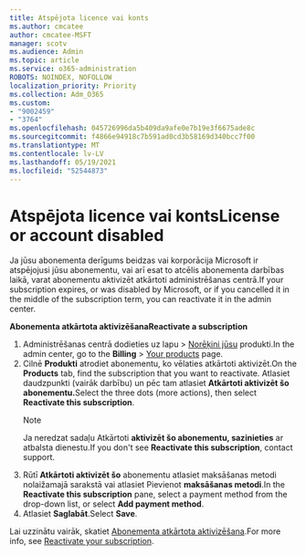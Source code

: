 ```yaml
---
title: Atspējota licence vai konts
ms.author: cmcatee
author: cmcatee-MSFT
manager: scotv
ms.audience: Admin
ms.topic: article
ms.service: o365-administration
ROBOTS: NOINDEX, NOFOLLOW
localization_priority: Priority
ms.collection: Adm_O365
ms.custom:
- "9002459"
- "3764"
ms.openlocfilehash: 045726996da5b409da9afe0e7b19e3f6675ade8c
ms.sourcegitcommit: f4866e94918c7b591ad0cd3b58169d340bcc7f00
ms.translationtype: MT
ms.contentlocale: lv-LV
ms.lasthandoff: 05/19/2021
ms.locfileid: "52544873"
---
```

# <a name="license-or-account-disabled"></a><span data-ttu-id="554e9-102">Atspējota licence vai konts</span><span class="sxs-lookup"><span data-stu-id="554e9-102">License or account disabled</span></span>

<span data-ttu-id="554e9-103">Ja jūsu abonementa derīgums beidzas vai korporācija Microsoft ir atspējojusi jūsu abonementu, vai arī esat to atcēlis abonementa darbības laikā, varat abonementu aktivizēt atkārtoti administrēšanas centrā.</span><span class="sxs-lookup"><span data-stu-id="554e9-103">If your subscription expires, or was disabled by Microsoft, or if you cancelled it in the middle of the subscription term, you can reactivate it in the admin center.</span></span>

<span data-ttu-id="554e9-104">**Abonementa atkārtota aktivizēšana**</span><span class="sxs-lookup"><span data-stu-id="554e9-104">**Reactivate a subscription**</span></span>

1. <span data-ttu-id="554e9-105">Administrēšanas centrā dodieties uz lapu  >  [Norēķini jūsu](https://go.microsoft.com/fwlink/p/?linkid=842054) produkti.</span><span class="sxs-lookup"><span data-stu-id="554e9-105">In the admin center, go to the **Billing** > [Your products](https://go.microsoft.com/fwlink/p/?linkid=842054) page.</span></span>
2. <span data-ttu-id="554e9-106">Cilnē **Produkti** atrodiet abonementu, ko vēlaties atkārtoti aktivizēt.</span><span class="sxs-lookup"><span data-stu-id="554e9-106">On the **Products** tab, find the subscription that you want to reactivate.</span></span> <span data-ttu-id="554e9-107">Atlasiet daudzpunkti (vairāk darbību) un pēc tam atlasiet **Atkārtoti aktivizēt šo abonementu.**</span><span class="sxs-lookup"><span data-stu-id="554e9-107">Select the three dots (more actions), then select **Reactivate this subscription**.</span></span>
    > [!NOTE]
    > <span data-ttu-id="554e9-108">Ja neredzat sadaļu Atkārtoti **aktivizēt šo abonementu, sazinieties** ar atbalsta dienestu.</span><span class="sxs-lookup"><span data-stu-id="554e9-108">If you don't see **Reactivate this subscription**, contact support.</span></span>
3. <span data-ttu-id="554e9-109">Rūtī **Atkārtoti aktivizēt šo** abonementu atlasiet maksāšanas metodi nolaižamajā sarakstā vai atlasiet Pievienot **maksāšanas metodi**.</span><span class="sxs-lookup"><span data-stu-id="554e9-109">In the **Reactivate this subscription** pane, select a payment method from the drop-down list, or select **Add payment method**.</span></span>
4. <span data-ttu-id="554e9-110">Atlasiet **Saglabāt**.</span><span class="sxs-lookup"><span data-stu-id="554e9-110">Select **Save**.</span></span>

<span data-ttu-id="554e9-111">Lai uzzinātu vairāk, skatiet [Abonementa atkārtota aktivizēšana](/microsoft-365/commerce/subscriptions/reactivate-your-subscription).</span><span class="sxs-lookup"><span data-stu-id="554e9-111">For more info, see [Reactivate your subscription](/microsoft-365/commerce/subscriptions/reactivate-your-subscription).</span></span>